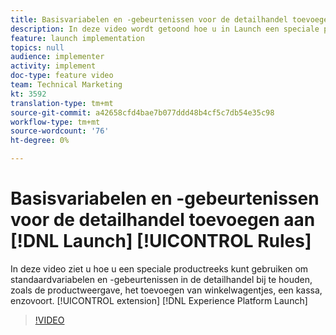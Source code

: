 ```yaml
---
title: Basisvariabelen en -gebeurtenissen voor de detailhandel toevoegen aan opstartregel
description: In deze video wordt getoond hoe u in Launch een speciale producttekenreeksextensie kunt gebruiken om standaardvariabelen en -gebeurtenissen in de detailhandel bij te houden, zoals de productweergave, een toevoeging aan winkelwagentje, een uitcheckbewerking, enz.
feature: launch implementation
topics: null
audience: implementer
activity: implement
doc-type: feature video
team: Technical Marketing
kt: 3592
translation-type: tm+mt
source-git-commit: a42658cfd4bae7b077ddd48b4cf5c7db54e35c98
workflow-type: tm+mt
source-wordcount: '76'
ht-degree: 0%

---
```



# Basisvariabelen en -gebeurtenissen voor de detailhandel toevoegen aan [!DNL Launch] [!UICONTROL Rules]

In deze video ziet u hoe u een speciale productreeks kunt gebruiken om standaardvariabelen en -gebeurtenissen in de detailhandel bij te houden, zoals de productweergave, het toevoegen van winkelwagentjes, een kassa, enzovoort. [!UICONTROL extension] [!DNL Experience Platform Launch]

>[!VIDEO](https://video.tv.adobe.com/v/28763/?quality=12)
